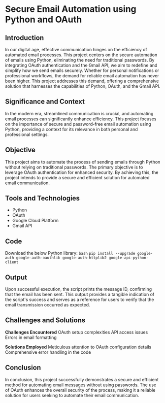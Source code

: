 # Secure Email Automation using Python and OAuth

## Introduction
In our digital age, effective communication hinges on the efficiency of automated email processes. This project centers on the secure automation of emails using Python, eliminating the need for traditional passwords. By integrating OAuth authentication and the Gmail API, we aim to redefine and simplify how we send emails securely.
Whether for personal notifications or professional workflows, the demand for reliable email automation has never been higher. This project addresses this demand, offering a comprehensive solution that harnesses the capabilities of Python, OAuth, and the Gmail API.

## Significance and Context
In the modern era, streamlined communication is crucial, and automating email processes can significantly enhance efficiency. This project focuses on the importance of secure and password-free email automation using Python, providing a context for its relevance in both personal and professional settings.

## Objective
This project aims to automate the process of sending emails through Python without relying on traditional passwords. The primary objective is to leverage OAuth authentication for enhanced security. By achieving this, the project intends to provide a secure and efficient solution for automated email communication.

## Tools and Technologies
- Python
- OAuth
- Google Cloud Platform
- Gmail API

## Code
Download the below Python library:
```bash```
```pip install --upgrade google-auth google-auth-oauthlib google-auth-httplib2 google-api-python-client```

## Output
Upon successful execution, the script prints the message ID, confirming that the email has been sent. This output provides a tangible indication of the script's success and serves as a reference for users to verify that the email transmission occurred as expected.

## Challenges and Solutions
**Challenges Encountered**
OAuth setup complexities
API access issues
Errors in email formatting

**Solutions Employed**
Meticulous attention to OAuth configuration details
Comprehensive error handling in the code

## Conclusion
In conclusion, this project successfully demonstrates a secure and efficient method for automating email messages without using passwords. The use of OAuth enhances the overall security of the process, making it a reliable solution for users seeking to automate their email communication.
